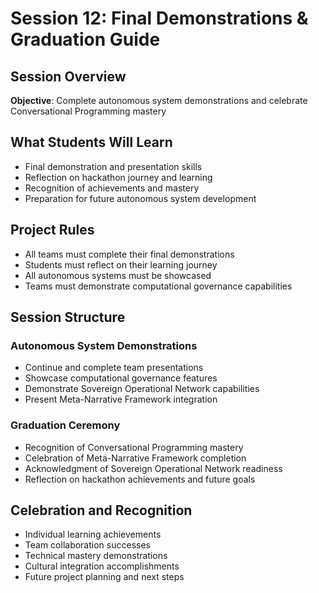 # Session 12: Final Demonstrations & Graduation Guide

## **Session Overview**
**Objective**: Complete autonomous system demonstrations and celebrate Conversational Programming mastery

## **What Students Will Learn**
- Final demonstration and presentation skills
- Reflection on hackathon journey and learning
- Recognition of achievements and mastery
- Preparation for future autonomous system development

## **Project Rules**
- All teams must complete their final demonstrations
- Students must reflect on their learning journey
- All autonomous systems must be showcased
- Teams must demonstrate computational governance capabilities

## **Session Structure**

### **Autonomous System Demonstrations**
- Continue and complete team presentations
- Showcase computational governance features
- Demonstrate Sovereign Operational Network capabilities
- Present Meta-Narrative Framework integration

### **Graduation Ceremony**
- Recognition of Conversational Programming mastery
- Celebration of Meta-Narrative Framework completion
- Acknowledgment of Sovereign Operational Network readiness
- Reflection on hackathon achievements and future goals

## **Celebration and Recognition**
- Individual learning achievements
- Team collaboration successes
- Technical mastery demonstrations
- Cultural integration accomplishments
- Future project planning and next steps
